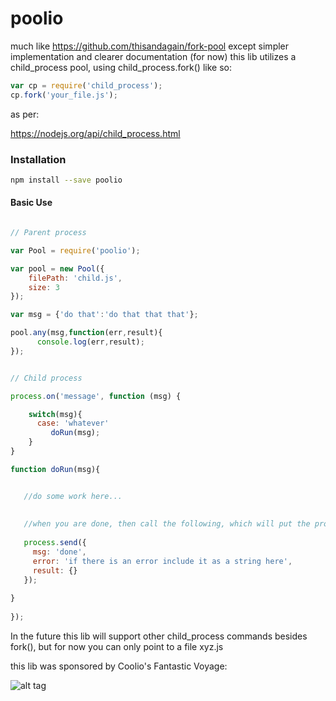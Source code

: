 # poolio

much like https://github.com/thisandagain/fork-pool
except simpler implementation and clearer documentation (for now)
this lib utilizes a child_process pool, using child_process.fork() like so: 


```javascript
var cp = require('child_process');
cp.fork('your_file.js');
```

as per:

https://nodejs.org/api/child_process.html




### Installation

```bash
npm install --save poolio
```

#### Basic Use

```javascript

// Parent process

var Pool = require('poolio');

var pool = new Pool({
    filePath: 'child.js',
    size: 3
});

var msg = {'do that':'do that that that'};

pool.any(msg,function(err,result){
      console.log(err,result);
});

```

```javascript

// Child process

process.on('message', function (msg) {

    switch(msg){
      case: 'whatever'
         doRun(msg);
    }
}

function doRun(msg){


   //do some work here...
   
   
   //when you are done, then call the following, which will put the process back in the available pool of workers
  
   process.send({
     msg: 'done',  
     error: 'if there is an error include it as a string here',
     result: {}
   });
  
}
    
});

```

In the future this lib will support other child_process commands besides fork(), but for now you can only point to a file xyz.js



this lib was sponsored by Coolio's Fantastic Voyage:

![alt tag](http://i.ytimg.com/vi/a3QAHZicSjQ/0.jpg)